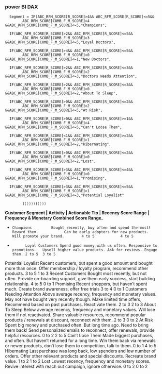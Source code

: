 ### power BI DAX

      Segment = IF(ABC_RFM_SCORE[R_SCORE]>4&& ABC_RFM_SCORE[R_SCORE]<=5&&
            ABC_RFM_SCORE[COMB_F_M_SCORE]>4 &&ABC_RFM_SCORE[COMB_F_M_SCORE]<=5,"Champions",
      
      IF(ABC_RFM_SCORE[R_SCORE]>2&& ABC_RFM_SCORE[R_SCORE]<=5&&
            ABC_RFM_SCORE[COMB_F_M_SCORE]>3 &&ABC_RFM_SCORE[COMB_F_M_SCORE]<=5,"Loyal Doctors",
      
      IF(ABC_RFM_SCORE[R_SCORE]>4&& ABC_RFM_SCORE[R_SCORE]<=5&&
            ABC_RFM_SCORE[COMB_F_M_SCORE]>0 &&ABC_RFM_SCORE[COMB_F_M_SCORE]<=1,"New Doctors",
      
      IF(ABC_RFM_SCORE[R_SCORE]>2&& ABC_RFM_SCORE[R_SCORE]<=3&&
            ABC_RFM_SCORE[COMB_F_M_SCORE]>2 &&ABC_RFM_SCORE[COMB_F_M_SCORE]<=3,"Doctors Needs Attention",
      
      IF(ABC_RFM_SCORE[R_SCORE]>2&& ABC_RFM_SCORE[R_SCORE]<=3&&
            ABC_RFM_SCORE[COMB_F_M_SCORE]>0 &&ABC_RFM_SCORE[COMB_F_M_SCORE]<=2,"About To Sleep",
      
      IF(ABC_RFM_SCORE[R_SCORE]>0&& ABC_RFM_SCORE[R_SCORE]<=2&&
            ABC_RFM_SCORE[COMB_F_M_SCORE]>2 &&ABC_RFM_SCORE[COMB_F_M_SCORE]<=5,"At Risk",
      
      IF(ABC_RFM_SCORE[R_SCORE]>0&& ABC_RFM_SCORE[R_SCORE]>=1&&
            ABC_RFM_SCORE[COMB_F_M_SCORE]>4 &&ABC_RFM_SCORE[COMB_F_M_SCORE]<=5,"Can't Loose Them",
      
      IF(ABC_RFM_SCORE[R_SCORE]<1&& ABC_RFM_SCORE[R_SCORE]>=2&&
            ABC_RFM_SCORE[COMB_F_M_SCORE]>1 &&ABC_RFM_SCORE[COMB_F_M_SCORE]<=2,"Hibernating",
      
      IF(ABC_RFM_SCORE[R_SCORE]>0&& ABC_RFM_SCORE[R_SCORE]<=2&&
            ABC_RFM_SCORE[COMB_F_M_SCORE]>0 &&ABC_RFM_SCORE[COMB_F_M_SCORE]<=2,"Lost",
      
      IF(ABC_RFM_SCORE[R_SCORE]>3&& ABC_RFM_SCORE[R_SCORE]<=4&&
            ABC_RFM_SCORE[COMB_F_M_SCORE]>0 &&ABC_RFM_SCORE[COMB_F_M_SCORE]<=1,"Promising",
      
      IF(ABC_RFM_SCORE[R_SCORE]>3&& ABC_RFM_SCORE[R_SCORE]<=5&&
            ABC_RFM_SCORE[COMB_F_M_SCORE]>1 &&ABC_RFM_SCORE[COMB_F_M_SCORE]<=3,"Potential Loyalist"
            
            )))))))))))


__Customer Segment      |     Activity    |     Actionable Tip    |     Recency Score Range     |     Frequency & Monetary Combined Score Range___

*     Champions         Bought recently, buy often and spend the most!        Reward them.            Can be early adopters for new products. Will promote your brand.        4 to 5            4 to 5


*           Loyal Customers	Spend good money with us often. Responsive to promotions.	Upsell higher value products. Ask for reviews. Engage them.	2 to 5	3 to 5
Potential Loyalist	Recent customers, but spent a good amount and bought more than once.	Offer membership / loyalty program, recommend other products.	3 to 5	1 to 3
Recent Customers	Bought most recently, but not often.	Provide on-boarding support, give them early success, start building relationship.	4 to 5	0 to 1
Promising	Recent shoppers, but haven’t spent much.	Create brand awareness, offer free trials	3 to 4	0 to 1
Customers Needing Attention	Above average recency, frequency and monetary values. May not have bought very recently though.	Make limited time offers, Recommend based on past purchases. Reactivate them.	2 to 3	2 to 3
About To Sleep	Below average recency, frequency and monetary values. Will lose them if not reactivated.	Share valuable resources, recommend popular products / renewals at discount, reconnect with them.	2 to 3	0 to 2
At Risk	Spent big money and purchased often. But long time ago. Need to bring them back!	Send personalized emails to reconnect, offer renewals, provide helpful resources.	0 to 2	2 to 5
Can’t Lose Them	Made biggest purchases, and often. But haven’t returned for a long time.	Win them back via renewals or newer products, don’t lose them to competition, talk to them.	0 to 1	4 to 5
Hibernating	Last purchase was long back, low spenders and low number of orders.	Offer other relevant products and special discounts. Recreate brand value.	1 to 2	1 to 2
Lost	Lowest recency, frequency and monetary scores.	Revive interest with reach out campaign, ignore otherwise.	0 to 2	0 to 2
